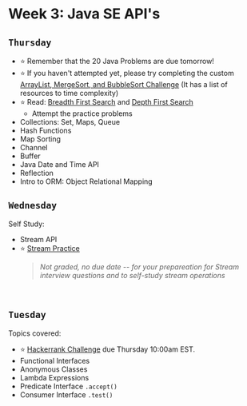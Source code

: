 # Week 3: Java SE API's

## `Thursday`
- :star: Remember that the 20 Java Problems are due tomorrow!
- :star: If you haven't attempted yet, please try completing the custom [ArrayList, MergeSort, and BubbleSort Challenge](https://classroom.github.com/a/6-0WFWWc) (It has a list of resources to time complexity)
- :star: Read: [Breadth First Search](https://www.hackerearth.com/practice/algorithms/graphs/breadth-first-search/tutorial/) and [Depth First Search](https://www.hackerearth.com/practice/algorithms/graphs/depth-first-search/tutorial/)
  - Attempt the practice problems   
- Collections: Set, Maps, Queue
- Hash Functions
- Map Sorting
- Channel
- Buffer
- Java Date and Time API
- Reflection
- Intro to ORM: Object Relational Mapping


## `Wednesday`
Self Study:
- Stream API
- :star: [Stream Practice](https://classroom.github.com/a/P6is3AcF)
  > *Not graded, no due date -- for your prepareation for Stream interview questions and to self-study stream operations*

<br>

## `Tuesday`
Topics covered:

- :star: [Hackerrank Challenge](https://www.hackerrank.com/210517-enterprise-hr1) due Thursday 10:00am EST.
- Functional Interfaces
- Anonymous Classes
- Lambda Expressions
- Predicate Interface `.accept()`
- Consumer Interface `.test()`
